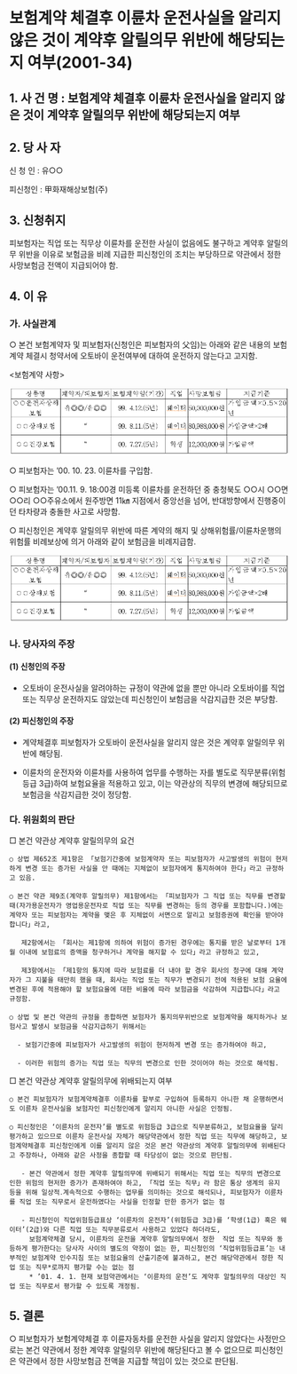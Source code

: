 # 보험계약 체결후 이륜차 운전사실을 알리지 않은 것이 계약후 알릴의무 위반에 해당되는지 여부(2001-34)

## 1. 사 건 명 : 보험계약 체결후 이륜차 운전사실을 알리지 않은 것이 계약후 알릴의무 위반에 해당되는지 여부

## 2. 당 사 자

신 청 인 : 유○○ 

피신청인 : 甲화재해상보험(주) 

## 3. 신청취지
피보험자는 직업 또는 직무상 이륜차를 운전한 사실이 없음에도 불구하고 계약후 알릴의무 위반을 이유로 보험금을 비례 지급한 피신청인의 조치는 부당하므로 약관에서 정한 사망보험금 전액이 지급되어야 함.

## 4. 이   유
### 가. 사실관계
○ 본건 보험계약자 및 피보험자(신청인은 피보험자의 父임)는 아래와 같은 내용의 보험계약 체결시 청약서에 오토바이 운전여부에 대하여 운전하지 않는다고 고지함.

<보험계약 사항>

![alt image](https://raw.githubusercontent.com/aijinet/bodoc-claim-contents/master/contents/images/64_1.PNG)

<!--
상품명
계약자/피보험자
보험계약일(기간)
직업
사망보험금
지급기준
○○운전자상해보험
유◎◎/유◎◎
99. 4.12.(5년)
웨이터
50,000,000원
가입금액×0.5×20년
○○상해보험
“
99. 8.11.(5년)
웨이터
80,988,000원
가입금액×2배
○○건강보험
“
00. 7.27.(5년)
학생
12,000,000원
가입금액-->

○ 피보험자는 ’00. 10. 23. 이륜차를 구입함.

○ 피보험자는 ’00.11. 9. 18:00경 미등록 이륜차를 운전하던 중 충청북도 ○○시 ○○면 ○○리 ○○주유소에서 원주방면 11㎞ 지점에서 중앙선을 넘어, 반대방향에서 진행중이던 타차량과 충돌한 사고로 사망함.

○ 피신청인은 계약후 알릴의무 위반에 따른 계약의 해지 및 상해위험률/이륜차운행의 위험률 비례보상에 의거 아래와 같이 보험금을 비례지급함.

![alt image](https://raw.githubusercontent.com/aijinet/bodoc-claim-contents/master/contents/images/64_1.PNG)

<!--
상품명
보험금계산내역
비고
○○운전자상해보험
보험금 일시금26,727,669원(250만원×20년간, 예정이율8%)×비례위험율0.273307=7,305,492원
예정위험률비율: 0.000700(2급)/0.002561(3급)
○○상해보험
80,988,000원×0.240925=
19,511,752원
0.000617(2급)/0.002561(3급)
○○건강보험
12,000,000×0.240925=
2,891,058원
0.000617(2급)/0.002561(3급)-->

### 나. 당사자의 주장
#### (1) 신청인의 주장
- 오토바이 운전사실을 알려야하는 규정이 약관에 없을 뿐만 아니라 오토바이를 직업 또는 직무상 운전하지도 않았는데 피신청인이 보험금을 삭감지급한 것은 부당함.

#### (2) 피신청인의 주장
- 계약체결후 피보험자가 오토바이 운전사실을 알리지 않은 것은 계약후 알릴의무 위반에 해당됨.

- 이륜차의 운전자와 이륜차를 사용하여 업무를 수행하는 자를 별도로 직무분류(위험등급 3급)하여 보험요율을 적용하고 있고, 이는 약관상의 직무의 변경에 해당되므로 보험금을 삭감지급한 것이 정당함.

### 다. 위원회의 판단
□ 본건 약관상 계약후 알릴의무의 요건 

    ○ 상법 제652조 제1항은 「보험기간중에 보험계약자 또는 피보험자가 사고발생의 위험이 현저하게 변경 또는 증가된 사실을 안 때에는 지체없이 보험자에게 통지하여야 한다」라고 규정하고 있음.

    ○ 본건 약관 제9조(계약후 알릴의무) 제1항에서는 「피보험자가 그 직업 또는 직무를 변경할 때(자가용운전자가 영업용운전자로 직업 또는 직무를 변경하는 등의 경우를 포함합니다.)에는 계약자 또는 피보험자는 계약을 맺은 후 지체없이 서면으로 알리고 보험증권에 확인을 받아야 합니다」라고,

       제2항에서는 「회사는 제1항에 의하여 위험이 증가된 경우에는 통지를 받은 날로부터 1개월 이내에 보험료의 증액을 청구하거나 계약을 해지할 수 있다」라고 규정하고 있고,

       제3항에서는 「제1항의 통지에 따라 보험료를 더 내야 할 경우 회사의 청구에 대해 계약자가 그 지불을 태만히 했을 때, 회사는 직업 또는 직무가 변경되기 전에 적용된 보험 요율에 변경된 후에 적용해야 할 보험요율에 대한 비율에 따라 보험금을 삭감하여 지급합니다」라고 규정함.

    ○ 상법 및 본건 약관의 규정을 종합하면 보험자가 통지의무위반으로 보험계약을 해지하거나 보험사고 발생시 보험금을 삭감지급하기 위해서는 

      - 보험기간중에 피보험자가 사고발생의 위험이 현저하게 변경 또는 증가하여야 하고, 

      - 이러한 위험의 증가는 직업 또는 직무의 변경으로 인한 것이어야 하는 것으로 해석됨. 

□ 본건 약관상 계약후 알릴의무에 위배되는지 여부

    ○ 본건 피보험자가 보험계약체결후 이륜차를 할부로 구입하여 등록하지 아니한 채 운행하면서도 이륜차 운전사실을 보험자인 피신청인에게 알리지 아니한 사실은 인정됨.

    ○ 피신청인은 ‘이륜차의 운전자’를 별도로 위험등급 3급으로 직무분류하고, 보험요율을 달리 평가하고 있으므로 이륜차 운전사실 자체가 해당약관에서 정한 직업 또는 직무에 해당하고, 보험계약체결후 피신청인에게 이를 알리지 않은 것은 본건 약관상의 계약후 알릴의무에 위배된다고 주장하나, 아래와 같은 사정을 종합할 때 타당성이 없는 것으로 판단됨.

       - 본건 약관에서 정한 계약후 알릴의무에 위배되기 위해서는 직업 또는 직무의 변경으로 인한 위험의 현저한 증가가 존재하여야 하고, 「직업 또는 직무」라 함은 통상 생계의 유지 등을 위해 일상적․계속적으로 수행하는 업무를 의미하는 것으로 해석되나, 피보험자가 이륜차를 직업 또는 직무로서 운전하였다는 사실을 인정할 만한 증거가 없는 점 

       - 피신청인이 직업위험등급표상 ‘이륜차의 운전자’(위험등급 3급)를 ‘학생(1급) 혹은 웨이터’(2급)와 다른 직업 또는 직무분류로서 사용하고 있었다 하더라도, 
         보험계약체결 당시, 이륜차의 운전을 계약후 알릴의무에서 정한  직업 또는 직무와 동등하게 평가한다는 당사자 사이의 별도의 약정이 없는 한, 피신청인의 ‘직업위험등급표’는 내부적인 보험계약 인수지침 또는 보험요율의 산출기준에 불과하고, 본건 해당약관에서 정한 직업 또는 직무*로까지 평가할 수는 없는 점
         * ’01. 4. 1. 현재 보험약관에서는 ‘이륜차의 운전’도 계약후 알릴의무의 대상인 직업 또는 직무로서 평가할 수 있도록 개정됨.
   
## 5. 결론

○ 피보험자가 보험계약체결 후 이륜자동차를 운전한 사실을 알리지 않았다는 사정만으로는 본건 약관에서 정한 계약후 알릴의무 위반에 해당된다고 볼 수 없으므로 피신청인은 약관에서 정한 사망보험금 전액을 지급할 책임이 있는 것으로 판단됨.
